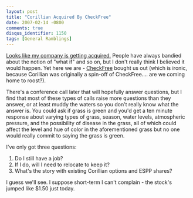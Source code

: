 ```yaml
---
layout: post
title: "Corillian Acquired By CheckFree"
date: 2007-02-14 -0800
comments: true
disqus_identifier: 1150
tags: [General Ramblings]
---
```

[Looks like my company is getting
acquired.](http://www.corillian.com/corporate/news/XcNewsPlus.asp?cmd=view&articleid=337)
People have always bandied about the notion of "what if" and so on, but
I don't really think I believed it would happen. Yet here we are -
[CheckFree](http://www.checkfreecorp.com) bought us out (which is
ironic, because Corillian was originally a spin-off of CheckFree.... are
we coming home to roost?).

 There's a conference call later that will hopefully answer questions,
but I find that most of these types of calls raise more questions than
they answer, or at least muddy the waters so you don't really know what
the answer is. You could ask if grass is green and you'd get a ten
minute response about varying types of grass, season, water levels,
atmospheric pressure, and the possibility of disease in the grass, all
of which could affect the level and hue of color in the aforementioned
grass but no one would really commit to saying the grass is green.

 I've only got three questions:

1. Do I still have a job?
2. If I do, will I need to relocate to keep it?
3. What's the story with existing Corillian options and ESPP shares?

 I guess we'll see. I suppose short-term I can't complain - the stock's
jumped like $1.50 just today.
